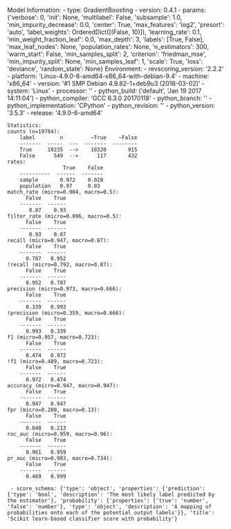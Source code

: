 Model Information:
	 - type: GradientBoosting
	 - version: 0.4.1
	 - params: {'verbose': 0, 'init': None, 'multilabel': False, 'subsample': 1.0, 'min_impurity_decrease': 0.0, 'center': True, 'max_features': 'log2', 'presort': 'auto', 'label_weights': OrderedDict([(False, 10)]), 'learning_rate': 0.1, 'min_weight_fraction_leaf': 0.0, 'max_depth': 3, 'labels': [True, False], 'max_leaf_nodes': None, 'population_rates': None, 'n_estimators': 300, 'warm_start': False, 'min_samples_split': 2, 'criterion': 'friedman_mse', 'min_impurity_split': None, 'min_samples_leaf': 1, 'scale': True, 'loss': 'deviance', 'random_state': None}
	Environment:
	 - revscoring_version: '2.2.2'
	 - platform: 'Linux-4.9.0-6-amd64-x86_64-with-debian-9.4'
	 - machine: 'x86_64'
	 - version: '#1 SMP Debian 4.9.82-1+deb9u3 (2018-03-02)'
	 - system: 'Linux'
	 - processor: ''
	 - python_build: ('default', 'Jan 19 2017 14:11:04')
	 - python_compiler: 'GCC 6.3.0 20170118'
	 - python_branch: ''
	 - python_implementation: 'CPython'
	 - python_revision: ''
	 - python_version: '3.5.3'
	 - release: '4.9.0-6-amd64'
	
	Statistics:
	counts (n=19784):
		label        n         ~True    ~False
		-------  -----  ---  -------  --------
		True     19235  -->    18320       915
		False      549  -->      117       432
	rates:
		              True    False
		----------  ------  -------
		sample       0.972    0.028
		population   0.97     0.03
	match_rate (micro=0.904, macro=0.5):
		  False    True
		-------  ------
		   0.07    0.93
	filter_rate (micro=0.096, macro=0.5):
		  False    True
		-------  ------
		   0.93    0.07
	recall (micro=0.947, macro=0.87):
		  False    True
		-------  ------
		  0.787   0.952
	!recall (micro=0.792, macro=0.87):
		  False    True
		-------  ------
		  0.952   0.787
	precision (micro=0.973, macro=0.666):
		  False    True
		-------  ------
		  0.339   0.993
	!precision (micro=0.359, macro=0.666):
		  False    True
		-------  ------
		  0.993   0.339
	f1 (micro=0.957, macro=0.723):
		  False    True
		-------  ------
		  0.474   0.972
	!f1 (micro=0.489, macro=0.723):
		  False    True
		-------  ------
		  0.972   0.474
	accuracy (micro=0.947, macro=0.947):
		  False    True
		-------  ------
		  0.947   0.947
	fpr (micro=0.208, macro=0.13):
		  False    True
		-------  ------
		  0.048   0.213
	roc_auc (micro=0.959, macro=0.96):
		  False    True
		-------  ------
		  0.961   0.959
	pr_auc (micro=0.983, macro=0.734):
		  False    True
		-------  ------
		  0.469   0.999
	
	 - score_schema: {'type': 'object', 'properties': {'prediction': {'type': 'bool', 'description': 'The most likely label predicted by the estimator'}, 'probability': {'properties': {'true': 'number', 'false': 'number'}, 'type': 'object', 'description': 'A mapping of probabilities onto each of the potential output labels'}}, 'title': 'Scikit learn-based classifier score with probability'}

